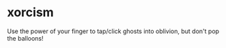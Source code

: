 # xorcism
Use the power of your finger to tap/click ghosts into oblivion, but don't pop the balloons!
